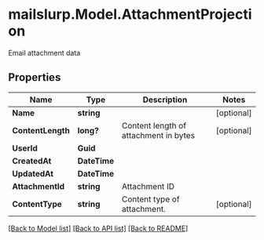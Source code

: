 # mailslurp.Model.AttachmentProjection
Email attachment data

## Properties

Name | Type | Description | Notes
------------ | ------------- | ------------- | -------------
**Name** | **string** |  | [optional] 
**ContentLength** | **long?** | Content length of attachment in bytes | [optional] 
**UserId** | **Guid** |  | 
**CreatedAt** | **DateTime** |  | 
**UpdatedAt** | **DateTime** |  | 
**AttachmentId** | **string** | Attachment ID | 
**ContentType** | **string** | Content type of attachment. | [optional] 

[[Back to Model list]](../README#documentation-for-models) [[Back to API list]](../README#documentation-for-api-endpoints) [[Back to README]](../README)


